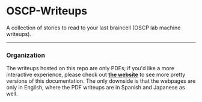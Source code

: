 # OSCP-Writeups
A collection of stories to read to your last braincell (OSCP lab machine writeups). 

***

### Organization

  The writeups hosted on this repo are only PDFs; if you'd like a more interactive experience, please check out [**the website**](https://oscp.artiotech.org) to see more pretty versions of this documentation. The only downside is that the webpages are only in English, where the PDF writeups are in Spanish and Japanese as well.
